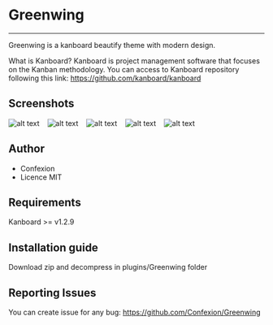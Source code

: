 # Greenwing

<hr>

Greenwing is a kanboard beautify theme with modern design.

What is Kanboard? Kanboard is project management software that focuses on the Kanban methodology.
You can access to Kanboard repository following this link:
https://github.com/kanboard/kanboard

## Screenshots

![alt text](https://ctwwwmedias.blob.core.windows.net/default/github/greenwing/DashboardView.png)
&nbsp;&nbsp;
![alt text](https://ctwwwmedias.blob.core.windows.net/default/github/greenwing/ListingTasks.png)
&nbsp;&nbsp;
![alt text](https://ctwwwmedias.blob.core.windows.net/default/github/greenwing/ViewBoard.png)
&nbsp;&nbsp;
![alt text](https://ctwwwmedias.blob.core.windows.net/default/github/greenwing/AddTask.png)
&nbsp;&nbsp;
![alt text](https://ctwwwmedias.blob.core.windows.net/default/github/greenwing/EditProfile.png)


## Author

* Confexion
* Licence MIT

## Requirements

Kanboard >= v1.2.9

## Installation guide

Download zip and decompress in plugins/Greenwing folder

## Reporting Issues

You can create issue for any bug: https://github.com/Confexion/Greenwing
